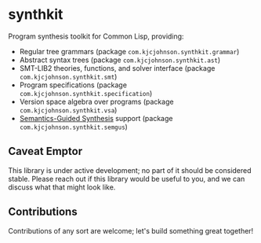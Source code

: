 # synthkit
Program synthesis toolkit for Common Lisp, providing:
* Regular tree grammars (package `com.kjcjohnson.synthkit.grammar`)
* Abstract syntax trees (package `com.kjcjohnson.synthkit.ast`)
* SMT-LIB2 theories, functions, and solver interface (package `com.kjcjohnson.synthkit.smt`)
* Program specifications (package `com.kjcjohnson.synthkit.specification`)
* Version space algebra over programs (package `com.kjcjohnson.synthkit.vsa`)
* [Semantics-Guided Synthesis](https://www.semgus.org) support (package `com.kjcjohnson.synthkit.semgus`)

## Caveat Emptor
This library is under active development; no part of it should be considered
stable. Please reach out if this library would be useful to you, and we can discuss
what that might look like.

## Contributions
Contributions of any sort are welcome; let's build something great together!
